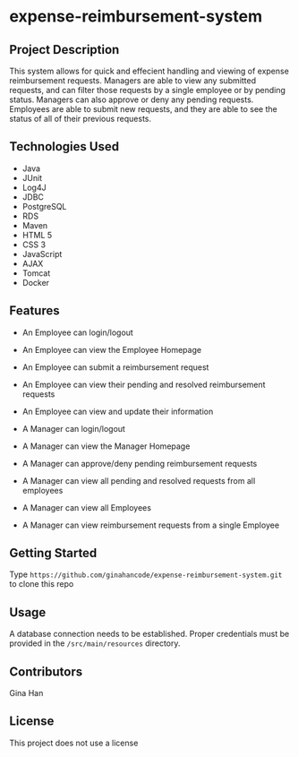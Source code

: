 # expense-reimbursement-system
## Project Description

This system allows for quick and effecient handling and viewing of expense reimbursement requests. Managers are able to view any submitted requests, and can filter those requests by a single employee or by pending status. Managers can also approve or deny any pending requests. Employees are able to submit new requests, and they are able to see the status of all of their previous requests.

## Technologies Used

* Java
* JUnit
* Log4J
* JDBC
* PostgreSQL
* RDS
* Maven
* HTML 5
* CSS 3
* JavaScript
* AJAX
* Tomcat
* Docker

## Features

* An Employee can login/logout
* An Employee can view the Employee Homepage
* An Employee can submit a reimbursement request
* An Employee can view their pending and resolved reimbursement requests
* An Employee can view and update their information

* A Manager can login/logout
* A Manager can view the Manager Homepage
* A Manager can approve/deny pending reimbursement requests
* A Manager can view all pending and resolved requests from all employees
* A Manager can view all Employees
* A Manager can view reimbursement requests from a single Employee

## Getting Started
   
Type `https://github.com/ginahancode/expense-reimbursement-system.git` to clone this repo

## Usage

A database connection needs to be established. Proper credentials must be provided in the `/src/main/resources` directory.

## Contributors

Gina Han

## License

This project does not use a license

